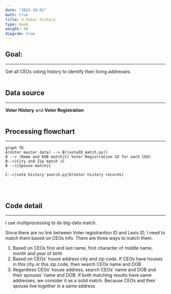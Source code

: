 ```yaml
---
date: "2021-10-01"
math: true
title: 4.Voter history
type: book
weight: 40
diagram: true
---
```


## Goal:
---
Get all CEOs voting history to identify their living addresses.
<br/><br/>
## Data source
---
**Voter History** and **Voter Registration**
<br/><br/>
## Processing flowchart
---
```mermaid
graph TD
A(Voter master data) --> B((voteID_match.py))
B --> |Name and DOB match|C( Voter Registration ID for each CEO)
B-->|City and Zip match |C
B -->|Spouse match|C

C-->|vote history search.py|D(Voter history records)
```
<br/><br/>

## Code detail
---
I use multiprocessing to do big-data match.

Since there are no link between Voter registrantion ID and Lexis ID, I need to match them based on CEOs info. There are three ways to match them.
1.  Based on CEOs first and last name, first character of middle name, month and year of birth 
2.  Based on CEOs' house address city and zip code. If CEOs have houses in this city or this zip code, then search CEOs name and DOB
3.  Regardless CEOs' house address, search CEOs' name and DOB and their spouses' name and DOB. If both matching results have same addresses, we consider it as a solid match. Because CEOs and their spouse live together in a same address